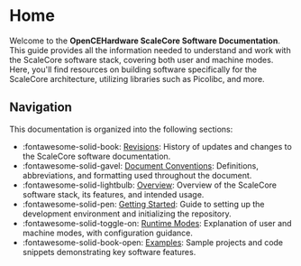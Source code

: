 # Home

Welcome to the **OpenCEHardware ScaleCore Software Documentation**. This guide provides all the information needed to understand and work with the ScaleCore software stack, covering both user and machine modes. Here, you'll find resources on building software specifically for the ScaleCore architecture, utilizing libraries such as Picolibc, and more.

## Navigation

This documentation is organized into the following sections:

<div class="grid cards" markdown>

- :fontawesome-solid-book: [Revisions](block/revisions.md): History of updates and changes to the ScaleCore software documentation.
- :fontawesome-solid-gavel: [Document Conventions](block/document_conventions.md): Definitions, abbreviations, and formatting used throughout the document.
- :fontawesome-solid-lightbulb: [Overview](block/overview.md): Overview of the ScaleCore software stack, its features, and intended usage.
- :fontawesome-solid-pen: [Getting Started](block/getting_started.md): Guide to setting up the development environment and initializing the repository.
- :fontawesome-solid-toggle-on: [Runtime Modes](runtime_modes.md): Explanation of user and machine modes, with configuration guidance.
- :fontawesome-solid-book-open: [Examples](block/examples.md): Sample projects and code snippets demonstrating key software features.

</div>

